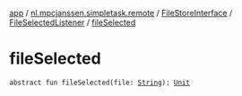[app](../../../index.md) / [nl.mpcjanssen.simpletask.remote](../../index.md) / [FileStoreInterface](../index.md) / [FileSelectedListener](index.md) / [fileSelected](.)

# fileSelected

`abstract fun fileSelected(file: `[`String`](https://kotlinlang.org/api/latest/jvm/stdlib/kotlin/-string/index.html)`): `[`Unit`](https://kotlinlang.org/api/latest/jvm/stdlib/kotlin/-unit/index.html)